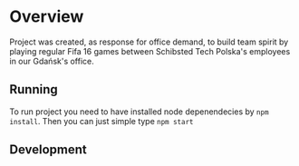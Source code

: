 # Overview

Project was created, as response for office demand, to build team spirit by playing regular Fifa 16 games between Schibsted Tech Polska's employees in our Gdańsk's office.


## Running

To run project you need to have installed node depenendecies by `npm install`. Then you can just simple type `npm start`


## Development